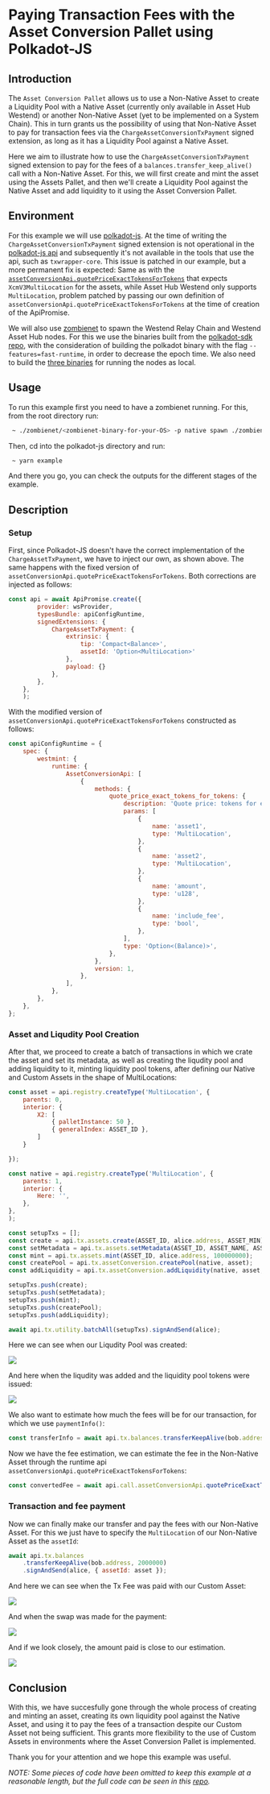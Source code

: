 # Paying Transaction Fees with the Asset Conversion Pallet using Polkadot-JS

## Introduction

The `Asset Conversion Pallet` allows us to use a Non-Native Asset to create a Liquidity Pool with a Native Asset (currently only available in Asset Hub Westend) or another Non-Native Asset (yet to be implemented on a System Chain). This in turn grants us the possibility of using that Non-Native Asset to pay for transaction fees via the `ChargeAssetConversionTxPayment` signed extension, as long as it has a Liquidity Pool against a Native Asset.

Here we aim to illustrate how to use the `ChargeAssetConversionTxPayment` signed extension to pay for the fees of a `balances.transfer_keep_alive()` call with a Non-Native Asset. For this, we will first create and mint the asset using the Assets Pallet, and then we'll create a Liquidity Pool against the Native Asset and add liquidity to it using the Asset Conversion Pallet.

## Environment

For this example we will use [polkadot-js](https://polkadot.js.org/docs/). At the time of writing the `ChargeAssetConversionTxPayment` signed extension is not operational in the [polkadot-js api](https://github.com/polkadot-js/api/issues/5710) and subsequently it's not available in the tools that use the api, such as `txwrapper-core`. This issue is patched in our example, but a more permanent fix is expected: Same as with the 
[`assetConversionApi.quotePriceExactTokensForTokens`](https://polkadot.js.org/docs/substrate/runtime#quotepriceexacttokensfortokensasset1-xcmv3multilocation-asset2-xcmv3multilocation-amount-u128-include_fee-bool-optionbalance) that expects `XcmV3MultiLocation` for the assets, while Asset Hub Westend only
supports `MultiLocation`, problem patched by passing our own definition of `assetConversionApi.quotePriceExactTokensForTokens` at the time of creation of the ApiPromise.

We will also use [zombienet](https://github.com/paritytech/zombienet) to spawn the Westend Relay Chain and Westend Asset Hub nodes. For this we use the binaries built from the [polkadot-sdk repo](https://github.com/paritytech/polkadot-sdk), with the consideration of building the polkadot binary with the flag `--features=fast-runtime`, in order to decrease the epoch time. We also need to build the [three binaries](https://github.com/paritytech/polkadot/pull/7337) for running the nodes as local.

## Usage

To run this example first you need to have a zombienet running. For this, from the root directory run:

```bash
 ~ ./zombienet/<zombienet-binary-for-your-OS> -p native spawn ./zombienet/westend_network.toml 
```

Then, cd into the polkadot-js directory and run:

```bash
 ~ yarn example
```

And there you go, you can check the outputs for the different stages of the example.
 
## Description

### Setup

First, since Polkadot-JS doesn't have the correct implementation of the `ChargeAssetTxPayment`, we have to inject our own, as shown above. The same happens with the fixed version of `assetConversionApi.quotePriceExactTokensForTokens`. Both corrections are injected as follows:

```js
const api = await ApiPromise.create({
        provider: wsProvider,
        typesBundle: apiConfigRuntime,
        signedExtensions: {
            ChargeAssetTxPayment: {
                extrinsic: {
                    tip: 'Compact<Balance>',
                    assetId: 'Option<MultiLocation>'
                },
                payload: {}
            },
        },
    },
    );
```

With the modified version of `assetConversionApi.quotePriceExactTokensForTokens` constructed as follows:

```js
const apiConfigRuntime = {
	spec: {
		westmint: {
			runtime: {
				AssetConversionApi: [
					{
						methods: {
							quote_price_exact_tokens_for_tokens: {
								description: 'Quote price: tokens for exact tokens',
								params: [
									{
										name: 'asset1',
										type: 'MultiLocation',
									},
									{
										name: 'asset2',
										type: 'MultiLocation',
									},
									{
										name: 'amount',
										type: 'u128',
									},
									{
										name: 'include_fee',
										type: 'bool',
									},
								],
								type: 'Option<(Balance)>',
							},
						},
						version: 1,
					},
				],
			},
		},
	},
};
```

### Asset and Liqudity Pool Creation

After that, we proceed to create a batch of transactions in which we crate the asset and set its metadata, as well as creating the liqudity pool and adding liquidity to it, minting liquidity pool tokens, after defining our Native and Custom Assets in the shape of MultiLocations:

```js
const asset = api.registry.createType('MultiLocation', {
	parents: 0,
	interior: {
		X2: [
			{ palletInstance: 50 },
			{ generalIndex: ASSET_ID },
		]
	}

});

const native = api.registry.createType('MultiLocation', {
	parents: 1,
	interior: {
		Here: '',
	},
},
);

const setupTxs = [];
const create = api.tx.assets.create(ASSET_ID, alice.address, ASSET_MIN);
const setMetadata = api.tx.assets.setMetadata(ASSET_ID, ASSET_NAME, ASSET_TICKER, ASSET_DECIMALS);
const mint = api.tx.assets.mint(ASSET_ID, alice.address, 100000000);
const createPool = api.tx.assetConversion.createPool(native, asset);
const addLiquidity = api.tx.assetConversion.addLiquidity(native, asset, 1000000000000, 500000, 0, 0, alice.address);

setupTxs.push(create);
setupTxs.push(setMetadata);
setupTxs.push(mint);
setupTxs.push(createPool);
setupTxs.push(addLiquidity);

await api.tx.utility.batchAll(setupTxs).signAndSend(alice);
```

Here we can see when our Liqudity Pool was created:

![](/polkadot-js/docs/img/20230917210550.png)

And here when the liqudity was added and the liquidity pool tokens were issued:

![](/polkadot-js/docs/img/20230917210721.png)

We also want to estimate how much the fees will be for our transaction, for which we use `paymentInfo()`:

```js
const transferInfo = await api.tx.balances.transferKeepAlive(bob.address, 2000000).paymentInfo(alice);
```

Now we have the fee estimation, we can estimate the fee in the Non-Native Asset through the runtime api `assetConversionApi.quotePriceExactTokensForTokens`:

```js
const convertedFee = await api.call.assetConversionApi.quotePriceExactTokensForTokens(native, asset, transferInfo.partialFee, true);
```


### Transaction and fee payment

Now we can finally make our transfer and pay the fees with our Non-Native Asset. For this we just have to specify the `MultiLocation` of our Non-Native Asset as the `assetId`:
```js
await api.tx.balances
	.transferKeepAlive(bob.address, 2000000)
	.signAndSend(alice, { assetId: asset });
``` 
And here we can see when the Tx Fee was paid with our Custom Asset:

![](/polkadot-js/docs/img/20230917210356.png)

And when the swap was made for the payment:

![](/polkadot-js/docs/img/20230917210438.png)

And if we look closely, the amount paid is close to our estimation.

![](/polkadot-js/docs/img/20230917210812.png)

## Conclusion

With this, we have succesfully gone through the whole process of creating and minting an asset, creating its own liquidity pool against the Native Asset, and using it to pay the fees of a transaction despite our Custom Asset not being sufficient. This grants more flexibility to the use of Custom Assets in environments where the Asset Conversion Pallet is implemented.

Thank you for your attention and we hope this example was useful.

*NOTE: Some pieces of code have been omitted to keep this example at a reasonable length, but the full code can be seen in this [repo](https://github.com/bee344/asset-conversion-example/tree/main/polkadot-js).*
